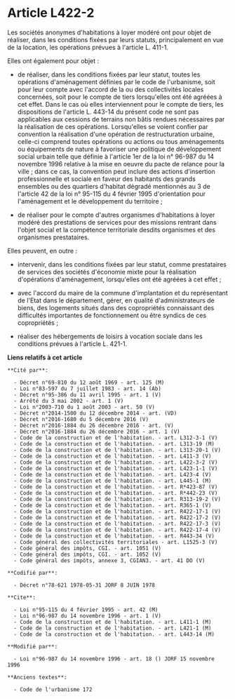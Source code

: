 # Article L422-2

Les sociétés anonymes d'habitations à loyer modéré ont pour objet de réaliser, dans les conditions fixées par leurs statuts,
principalement en vue de la location, les opérations prévues à l'article L. 411-1.

Elles ont également pour objet :

- de réaliser, dans les conditions fixées par leur statut, toutes les opérations d'aménagement définies par le code de
l'urbanisme, soit pour leur compte avec l'accord de la ou des collectivités locales concernées, soit pour le compte de tiers
lorsqu'elles ont été agréées à cet effet. Dans le cas où elles interviennent pour le compte de tiers, les dispositions de
l'article L. 443-14 du présent code ne sont pas applicables aux cessions de terrains non bâtis rendues nécessaires par la
réalisation de ces opérations. Lorsqu'elles se voient confier par convention la réalisation d'une opération de
restructuration urbaine, celle-ci comprend toutes opérations ou actions ou tous aménagements ou équipements de nature à
favoriser une politique de développement social urbain telle que définie à l'article 1er de la loi n° 96-987 du 14 novembre
1996 relative à la mise en oeuvre du pacte de relance pour la ville ; dans ce cas, la convention peut inclure des actions
d'insertion professionnelle et sociale en faveur des habitants des grands ensembles ou des quartiers d'habitat dégradé
mentionnés au 3 de l'article 42 de la loi n° 95-115 du 4 février 1995 d'orientation pour l'aménagement et le développement du
territoire ;

- de réaliser pour le compte d'autres organismes d'habitations à loyer modéré des prestations de services pour des missions
rentrant dans l'objet social et la compétence territoriale desdits organismes et des organismes prestataires.

Elles peuvent, en outre :

- intervenir, dans les conditions fixées par leur statut, comme prestataires de services des sociétés d'économie mixte pour
la réalisation d'opérations d'aménagement, lorsqu'elles ont été agréées à cet effet ;

- avec l'accord du maire de la commune d'implantation et du représentant de l'Etat dans le département, gérer, en qualité
d'administrateurs de biens, des logements situés dans des copropriétés connaissant des difficultés importantes de
fonctionnement ou être syndics de ces copropriétés ;

- réaliser des hébergements de loisirs à vocation sociale dans les conditions prévues à l'article L. 421-1.

**Liens relatifs à cet article**

	**Cité par**:

	  - Décret n°69-810 du 12 août 1969 - art. 125 (M)
	  - Loi n°83-597 du 7 juillet 1983 - art. 14 (Ab)
	  - Décret n°95-386 du 11 avril 1995 - art. 1 (V)
	  - Arrêté du 3 mai 2002 - art. 1 (V)
	  - Loi n°2003-710 du 1 août 2003 - art. 50 (V)
	  - Décret n°2014-1500 du 12 décembre 2014 - art. (VD)
	  - Décret n°2016-1680 du 5 décembre 2016 (V)
	  - Décret n°2016-1884 du 26 décembre 2016 - art. (V)
	  - Décret n°2016-1884 du 26 décembre 2016 - art. 1 (V)
	  - Code de la construction et de l'habitation. - art. L312-3-1 (V)
	  - Code de la construction et de l'habitation. - art. L313-19 (M)
	  - Code de la construction et de l'habitation. - art. L313-20-1 (V)
	  - Code de la construction et de l'habitation. - art. L411-3 (V)
	  - Code de la construction et de l'habitation. - art. L422-3-2 (V)
	  - Code de la construction et de l'habitation. - art. L423-1-1 (V)
	  - Code de la construction et de l'habitation. - art. L423-4 (V)
	  - Code de la construction et de l'habitation. - art. L445-1 (M)
	  - Code de la construction et de l'habitation. - art. R*423-87 (V)
	  - Code de la construction et de l'habitation. - art. R*442-23 (V)
	  - Code de la construction et de l'habitation. - art. R313-19-2 (V)
	  - Code de la construction et de l'habitation. - art. R365-1 (V)
	  - Code de la construction et de l'habitation. - art. R422-17-1 (V)
	  - Code de la construction et de l'habitation. - art. R422-17-2 (V)
	  - Code de la construction et de l'habitation. - art. R422-17-3 (V)
	  - Code de la construction et de l'habitation. - art. R422-17-4 (V)
	  - Code de la construction et de l'habitation. - art. R443-34 (V)
	  - Code général des collectivités territoriales - art. L1525-3 (V)
	  - Code général des impôts, CGI. - art. 1051 (V)
	  - Code général des impôts, CGI. - art. 1052 (V)
	  - Code général des impôts, annexe 3, CGIAN3. - art. 41 DO (V)

	**Codifié par**:

	  - Décret n°78-621 1978-05-31 JORF 8 JUIN 1978

	**Cite**:

	  - Loi n°95-115 du 4 février 1995 - art. 42 (M)
	  - Loi n°96-987 du 14 novembre 1996 - art. 1 (V)
	  - Code de la construction et de l'habitation. - art. L411-1 (M)
	  - Code de la construction et de l'habitation. - art. L421-1 (M)
	  - Code de la construction et de l'habitation. - art. L443-14 (M)

	**Modifié par**:

	  - Loi n°96-987 du 14 novembre 1996 - art. 18 () JORF 15 novembre 1996

	**Anciens textes**:

	  - Code de l'urbanisme 172
